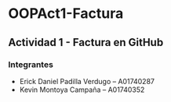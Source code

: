 # OOPAct1-Factura
## Actividad 1 - Factura en GitHub

### Integrantes
* Erick Daniel Padilla Verdugo – A01740287
* Kevin Montoya Campaña – A01740352
